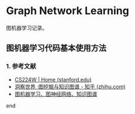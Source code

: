 # Graph Network Learning

 图机器学习记录。

## 图机器学习代码基本使用方法

### 1. 参考文献

* [CS224W | Home (stanford.edu)](https://web.stanford.edu/class/cs224w/)
* [洞察世界 ·图挖掘与知识图谱 - 知乎 (zhihu.com)](https://www.zhihu.com/column/c_1210880608173764608)
* [图机器学习、图神经网络、知识图谱](https://space.bilibili.com/1900783/channel/collectiondetail?sid=915098)





end
